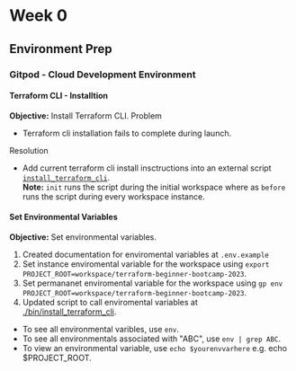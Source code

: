 # Week 0

## Environment Prep
### Gitpod - Cloud Development Environment

#### Terraform CLI - Installtion
**Objective:** Install Terraform CLI.
Problem
- Terraform cli installation fails to complete during launch.

Resolution
- Add current terraform cli install insctructions into an external script [`install_terraform_cli`](/.bin/install_terraform_cli).    
**Note:** `init` runs the script during the initial workspace where as  `before` runs the script during every workspace instance.      

#### Set Environmental Variables
**Objective:** Set environmental variables.
1. Created documentation for enviromental variables at `.env.example`
2. Set instance enviromental variable for the workspace using `export PROJECT_ROOT=workspace/terraform-beginner-bootcamp-2023`.
3. Set permananet enviromental variable for the workspace using `gp env PROJECT_ROOT=workspace/terraform-beginner-bootcamp-2023`.
4. Updated script to call enviromental variables at [./bin/install_terraform_cli](/bin/install_terraform_cli).

- To see all environmental varibles, use `env`.
- To see all environmentals associated with "ABC", use `env | grep ABC`.
- To view an environmental variable, use `echo $yourenvvarhere` e.g. echo $PROJECT_ROOT.